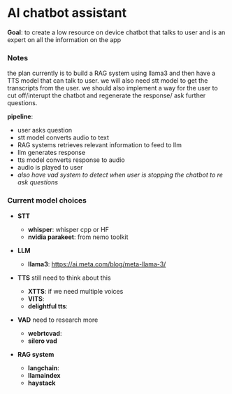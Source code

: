 # AI chatbot assistant

**Goal**: to create a low resource on device chatbot that talks to user and is an expert on all the information on the app

### Notes
the plan currently is to build a RAG system using llama3 and then have a TTS model that can talk to user. we will also need stt model to get the transcripts from the user. we should also implement a way for the user to cut off/interupt the chatbot and regenerate the response/ ask further questions.

**pipeline**:
- user asks question
- stt model converts audio to text
- RAG systems retrieves relevant information to feed to llm
- llm generates response
- tts model converts response to audio
- audio is played to user
- *also have vad system to detect when user is stopping the chatbot to re ask questions*


### Current model choices
- **STT**
  - **whisper**: whisper cpp or HF
  - **nvidia parakeet**: from nemo toolkit

- **LLM**
  - **llama3**: https://ai.meta.com/blog/meta-llama-3/
- **TTS**
  still need to think about this 
  - **XTTS**: if we need multiple voices
  - **VITS**: 
  - **delightful tts**:

- **VAD**
    need to research more
    - **webrtcvad**:
    - **silero vad**

- **RAG system**
  - **langchain**:
  - **llamaindex**
  - **haystack**